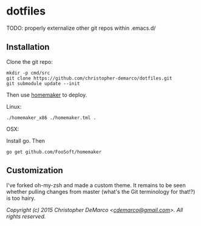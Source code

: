 # dotfiles
TODO: properly externalize other git repos within .emacs.d/

## Installation

Clone the git repo: 

    mkdir -p cmd/src
	git clone https://github.com/christopher-demarco/dotfiles.git
	git submodule update --init
	

Then use [homemaker](http://foosoft.net/projects/homemaker/) to deploy.

Linux: 
    
    ./homemaker_x86 ./homemaker.tml .

OSX: 

Install go. Then

    go get github.com/FooSoft/homemaker
	

## Customization

I've forked oh-my-zsh and made a custom theme. It remains to be seen whether pulling changes from master (what's the Git terminology for that!?) is too hairy.



*Copyright (c) 2015 Christopher DeMarco <<cdemarco@gmail.com>>. All rights reserved.*
